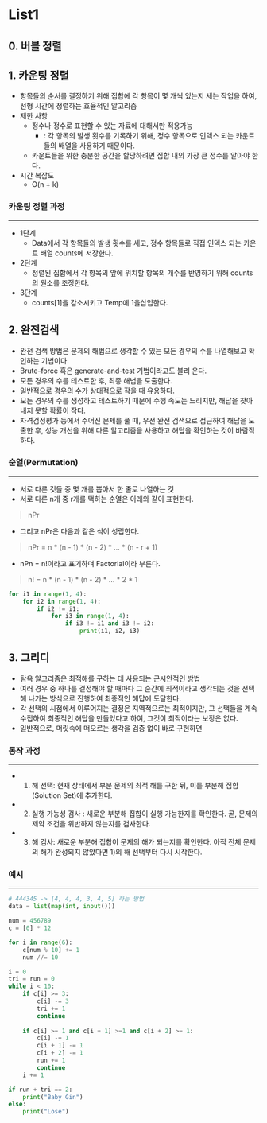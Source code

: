 # List1

## 0. 버블 정렬

## 1. 카운팅 정렬
- 항목들의 순서를 결정하기 위해 집합에 각 항목이 몇 개씩 있는지 세는 작업을 하여, 선형 시간에 정렬하는 효율적인 알고리즘
- 제한 사항
  - 정수나 정수로 표현할 수 있는 자료에 대해서만 적용가능
    - : 각 항목의 발생 횟수를 기록하기 위해, 정수 항목으로 인덱스 되는 카운트들의 배열을 사용하기 때문이다.
  - 카운트들을 위한 충분한 공간을 할당하려면 집합 내의 가장 큰 정수를 알아야 한다.
- 시간 복잡도
  - O(n + k)
### 카운팅 정렬 과정
---
- 1단계
   - Data에서 각 항목들의 발생 횟수를 세고, 정수 항목들로 직접 인덱스 되는 카운트 배열 counts에 저장한다.
-  2단계
   - 정렬된 집합에서 각 항목의 앞에 위치할 항목의 개수를 반영하기 위해 counts의 원소를 조정한다.
-  3단계
   - counts[1]을 감소시키고 Temp에 1을삽입한다.
## 2. 완전검색
- 완전 검색 방법은 문제의 해법으로 생각할 수 있는 모든 경우의 수를 나열해보고 확인하는 기법이다.
- Brute-force 혹은 generate-and-test 기법이라고도 불리 운다.
- 모든 경우의 수를 테스트한 후, 최종 해법을 도출한다.
- 일반적으로 경우의 수가 상대적으로 작을 때 유용하다.
- 모든 경우의 수를 생성하고 테스트하기 때문에 수행 속도는 느리지만, 해답을 찾아내지 못할 확률이 작다.
- 자격검정평가 등에서 주어진 문제를 풀 때, 우선 완전 검색으로 접근하여 해답을 도출한 후, 성능 개선을 위해 다른 알고리즘을 사용하고 해답을 확인하는 것이 바람직하다.

### 순열(Permutation)
---
- 서로 다른 것들 중 몇 개를 뽑아서 한 줄로 나열하는 것
- 서로 다른 n개 중 r개를 택하는 순열은 아래와 같이 표현한다.
> nPr
- 그리고 nPr은 다음과 같은 식이 성립한다.
> nPr = n * (n - 1) * (n - 2) * ... * (n - r + 1)
- nPn = n!이라고 표기하며 Factorial이라 부른다.
> n! = n * (n - 1) * (n - 2) * ... * 2 * 1

``` python
for i1 in range(1, 4):
    for i2 in range(1, 4):
        if i2 != i1:
            for i3 in range(1, 4):
                if i3 != i1 and i3 != i2:
                    print(i1, i2, i3)
```
## 3. 그리디
- 탐욕 알고리즘은 최적해를 구하는 데 사용되는 근시안적인 방법
- 여러 경우 중 하나를 결정해야 할 때마다 그 순간에 최적이라고 생각되는 것을 선택해 나가는 방식으로 진행하여 최종적인 해답에 도달한다.
- 각 선택의 시점에서 이루어지는 결정은 지역적으로는 최적이지만, 그 선택들을 계속 수집하여 최종적인 해답을 만들었다고 하여, 그것이 최적이라는 보장은 없다.
- 일반적으로, 머릿속에 떠오르는 생각을 검증 없이 바로 구현하면 

### 동작 과정
---
- 1) 해 선택: 현재 상태에서 부분 문제의 최적 해를 구한 뒤, 이를 부분해 집합(Solution Set)에 추가한다.
- 2) 실행 가능성 검사 : 새로운 부분해 집합이 실행 가능한지를 확인한다. 곧, 문제의 제약 조건을 위반하지 않는지를 검사한다.
- 3) 해 검사: 새로운 부분해 집합이 문제의 해가 되는지를 확인한다. 아직 전체 문제의 해가 완성되지 않았다면 1)의 해 선택부터 다시 시작한다.

### 예시
---
``` python
# 444345 -> [4, 4, 4, 3, 4, 5] 하는 방법
data = list(map(int, input()))
```

``` python
num = 456789
c = [0] * 12

for i in range(6):
    c[num % 10] += 1
    num //= 10
```

``` python
i = 0
tri = run = 0
while i < 10:
    if c[i] >= 3:
        c[i] -= 3
        tri += 1
        continue
    
    if c[i] >= 1 and c[i + 1] >=1 and c[i + 2] >= 1:
        c[i] -= 1
        c[i + 1] -= 1
        c[i + 2] -= 1
        run += 1
        continue
    i += 1

if run + tri == 2:
    print("Baby Gin")
else:
    print("Lose")
```